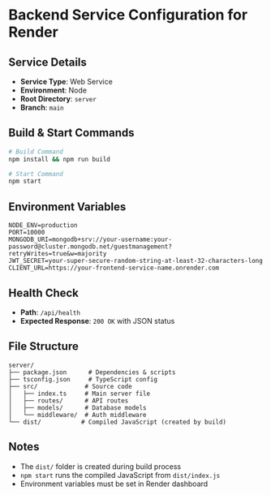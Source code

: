 # Backend Service Configuration for Render

## Service Details
- **Service Type**: Web Service
- **Environment**: Node
- **Root Directory**: `server`
- **Branch**: `main`

## Build & Start Commands
```bash
# Build Command
npm install && npm run build

# Start Command  
npm start
```

## Environment Variables
```
NODE_ENV=production
PORT=10000
MONGODB_URI=mongodb+srv://your-username:your-password@cluster.mongodb.net/guestmanagement?retryWrites=true&w=majority
JWT_SECRET=your-super-secure-random-string-at-least-32-characters-long
CLIENT_URL=https://your-frontend-service-name.onrender.com
```

## Health Check
- **Path**: `/api/health`
- **Expected Response**: `200 OK` with JSON status

## File Structure
```
server/
├── package.json      # Dependencies & scripts
├── tsconfig.json     # TypeScript config
├── src/             # Source code
│   ├── index.ts     # Main server file
│   ├── routes/      # API routes
│   ├── models/      # Database models
│   └── middleware/  # Auth middleware
└── dist/           # Compiled JavaScript (created by build)
```

## Notes
- The `dist/` folder is created during build process
- `npm start` runs the compiled JavaScript from `dist/index.js`
- Environment variables must be set in Render dashboard